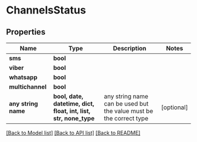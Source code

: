 # ChannelsStatus


## Properties
Name | Type | Description | Notes
------------ | ------------- | ------------- | -------------
**sms** | **bool** |  | 
**viber** | **bool** |  | 
**whatsapp** | **bool** |  | 
**multichannel** | **bool** |  | 
**any string name** | **bool, date, datetime, dict, float, int, list, str, none_type** | any string name can be used but the value must be the correct type | [optional]

[[Back to Model list]](../../README.md#models) [[Back to API list]](../../README.md#available-methods) [[Back to README]](../../README.md)


